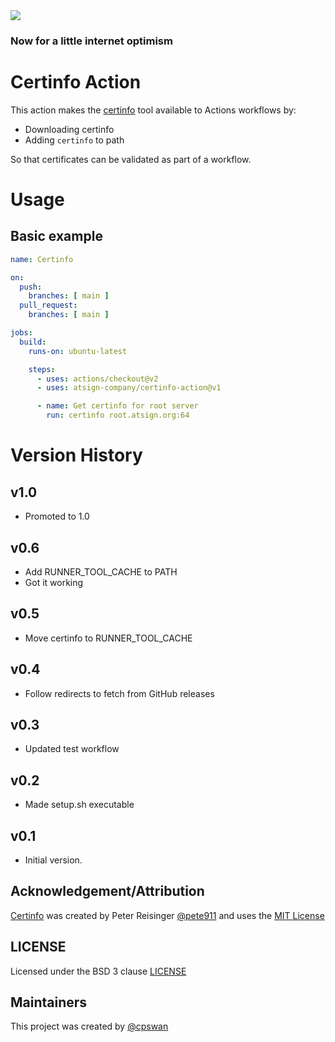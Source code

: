 <img src="https://atsign.dev/assets/img/@dev.png?sanitize=true">

### Now for a little internet optimism

# Certinfo Action

This action makes the [certinfo](https://github.com/pete911/certinfo) tool
available to Actions workflows by:

* Downloading certinfo
* Adding `certinfo` to path

So that certificates can be validated as part of a workflow.

# Usage

## Basic example

```yaml
name: Certinfo

on:
  push:
    branches: [ main ]
  pull_request:
    branches: [ main ]

jobs:
  build:
    runs-on: ubuntu-latest

    steps:
      - uses: actions/checkout@v2
      - uses: atsign-company/certinfo-action@v1

      - name: Get certinfo for root server
        run: certinfo root.atsign.org:64
```

# Version History

## v1.0
* Promoted to 1.0

## v0.6
* Add RUNNER_TOOL_CACHE to PATH
* Got it working

## v0.5
* Move certinfo to RUNNER_TOOL_CACHE

## v0.4
* Follow redirects to fetch from GitHub releases

## v0.3 
* Updated test workflow

## v0.2
* Made setup.sh executable

## v0.1
* Initial version.

## Acknowledgement/Attribution

[Certinfo](https://github.com/pete911/certinfo) was created by Peter Reisinger
[@pete911](https://github.com/pete911) and uses the
[MIT License](https://github.com/pete911/certinfo/blob/main/LICENSE)

## LICENSE

Licensed under the BSD 3 clause [LICENSE](LICENSE)

## Maintainers

This project was created by [@cpswan](https://github.com/cpswan/)